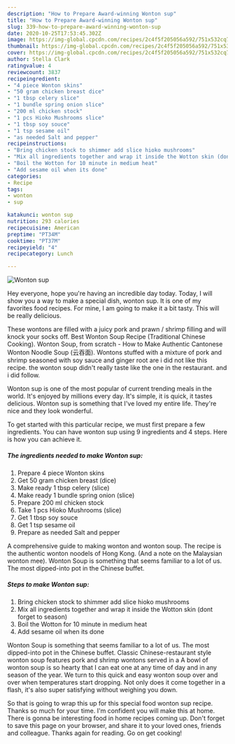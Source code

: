 ```yaml
---
description: "How to Prepare Award-winning Wonton sup"
title: "How to Prepare Award-winning Wonton sup"
slug: 339-how-to-prepare-award-winning-wonton-sup
date: 2020-10-25T17:53:45.302Z
image: https://img-global.cpcdn.com/recipes/2c4f5f205056a592/751x532cq70/wonton-sup-recipe-main-photo.jpg
thumbnail: https://img-global.cpcdn.com/recipes/2c4f5f205056a592/751x532cq70/wonton-sup-recipe-main-photo.jpg
cover: https://img-global.cpcdn.com/recipes/2c4f5f205056a592/751x532cq70/wonton-sup-recipe-main-photo.jpg
author: Stella Clark
ratingvalue: 4
reviewcount: 3837
recipeingredient:
- "4 piece Wonton skins"
- "50 gram chicken breast dice"
- "1 tbsp celery slice"
- "1 bundle spring onion slice"
- "200 ml chicken stock"
- "1 pcs Hioko Mushrooms slice"
- "1 tbsp soy souce"
- "1 tsp sesame oil"
- "as needed Salt and pepper"
recipeinstructions:
- "Bring chicken stock to shimmer add slice hioko mushrooms"
- "Mix all ingredients together and wrap it inside the Wotton skin (dont forget to season)"
- "Boil the Wotton for 10 minute in medium heat"
- "Add sesame oil when its done"
categories:
- Recipe
tags:
- wonton
- sup

katakunci: wonton sup 
nutrition: 293 calories
recipecuisine: American
preptime: "PT34M"
cooktime: "PT37M"
recipeyield: "4"
recipecategory: Lunch

---
```



![Wonton sup](https://img-global.cpcdn.com/recipes/2c4f5f205056a592/751x532cq70/wonton-sup-recipe-main-photo.jpg)

Hey everyone, hope you're having an incredible day today. Today, I will show you a way to make a special dish, wonton sup. It is one of my favorites food recipes. For mine, I am going to make it a bit tasty. This will be really delicious.

These wontons are filled with a juicy pork and prawn / shrimp filling and will knock your socks off. Best Wonton Soup Recipe (Traditional Chinese Cooking). Wonton Soup, from scratch - How to Make Authentic Cantonese Wonton Noodle Soup (云吞面). Wontons stuffed with a mixture of pork and shrimp seasoned with soy sauce and ginger root are i did not like this recipe. the wonton soup didn&#39;t really taste like the one in the restaurant. and i did follow.

Wonton sup is one of the most popular of current trending meals in the world. It's enjoyed by millions every day. It's simple, it is quick, it tastes delicious. Wonton sup is something that I've loved my entire life. They're nice and they look wonderful.


To get started with this particular recipe, we must first prepare a few ingredients. You can have wonton sup using 9 ingredients and 4 steps. Here is how you can achieve it.

<!--inarticleads1-->

##### The ingredients needed to make Wonton sup:

1. Prepare 4 piece Wonton skins
1. Get 50 gram chicken breast (dice)
1. Make ready 1 tbsp celery (slice)
1. Make ready 1 bundle spring onion (slice)
1. Prepare 200 ml chicken stock
1. Take 1 pcs Hioko Mushrooms (slice)
1. Get 1 tbsp soy souce
1. Get 1 tsp sesame oil
1. Prepare as needed Salt and pepper


A comprehensive guide to making wonton and wonton soup. The recipe is the authentic wonton noodels of Hong Kong. (And a note on the Malaysian wonton mee). Wonton Soup is something that seems familiar to a lot of us. The most dipped-into pot in the Chinese buffet. 

<!--inarticleads2-->

##### Steps to make Wonton sup:

1. Bring chicken stock to shimmer add slice hioko mushrooms
1. Mix all ingredients together and wrap it inside the Wotton skin (dont forget to season)
1. Boil the Wotton for 10 minute in medium heat
1. Add sesame oil when its done


Wonton Soup is something that seems familiar to a lot of us. The most dipped-into pot in the Chinese buffet. Classic Chinese-restaurant style wonton soup features pork and shrimp wontons served in a A bowl of wonton soup is so hearty that I can eat one at any time of day and in any season of the year. We turn to this quick and easy wonton soup over and over when temperatures start dropping. Not only does it come together in a flash, it&#39;s also super satisfying without weighing you down. 

So that is going to wrap this up for this special food wonton sup recipe. Thanks so much for your time. I'm confident you will make this at home. There is gonna be interesting food in home recipes coming up. Don't forget to save this page on your browser, and share it to your loved ones, friends and colleague. Thanks again for reading. Go on get cooking!
